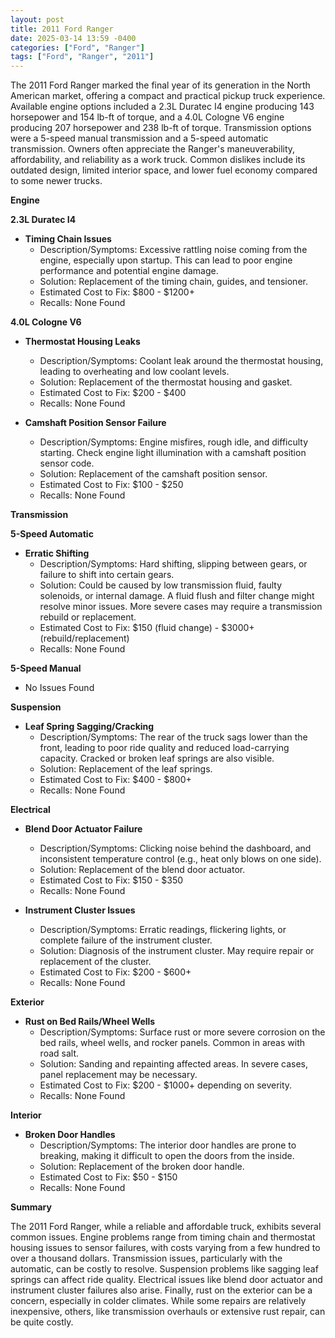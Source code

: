 ```yaml
---
layout: post
title: 2011 Ford Ranger
date: 2025-03-14 13:59 -0400
categories: ["Ford", "Ranger"]
tags: ["Ford", "Ranger", "2011"]
---
```

The 2011 Ford Ranger marked the final year of its generation in the North American market, offering a compact and practical pickup truck experience. Available engine options included a 2.3L Duratec I4 engine producing 143 horsepower and 154 lb-ft of torque, and a 4.0L Cologne V6 engine producing 207 horsepower and 238 lb-ft of torque. Transmission options were a 5-speed manual transmission and a 5-speed automatic transmission. Owners often appreciate the Ranger's maneuverability, affordability, and reliability as a work truck. Common dislikes include its outdated design, limited interior space, and lower fuel economy compared to some newer trucks.

**Engine**

**2.3L Duratec I4**

*   **Timing Chain Issues**
    *   Description/Symptoms: Excessive rattling noise coming from the engine, especially upon startup. This can lead to poor engine performance and potential engine damage.
    *   Solution: Replacement of the timing chain, guides, and tensioner.
    *   Estimated Cost to Fix: $800 - $1200+
    * Recalls: None Found

**4.0L Cologne V6**

*   **Thermostat Housing Leaks**
    *   Description/Symptoms: Coolant leak around the thermostat housing, leading to overheating and low coolant levels.
    *   Solution: Replacement of the thermostat housing and gasket.
    *   Estimated Cost to Fix: $200 - $400
    * Recalls: None Found

*   **Camshaft Position Sensor Failure**
    *   Description/Symptoms: Engine misfires, rough idle, and difficulty starting. Check engine light illumination with a camshaft position sensor code.
    *   Solution: Replacement of the camshaft position sensor.
    *   Estimated Cost to Fix: $100 - $250
    * Recalls: None Found

**Transmission**

**5-Speed Automatic**

*   **Erratic Shifting**
    *   Description/Symptoms: Hard shifting, slipping between gears, or failure to shift into certain gears.
    *   Solution: Could be caused by low transmission fluid, faulty solenoids, or internal damage. A fluid flush and filter change might resolve minor issues. More severe cases may require a transmission rebuild or replacement.
    *   Estimated Cost to Fix: $150 (fluid change) - $3000+ (rebuild/replacement)
    * Recalls: None Found

**5-Speed Manual**
* No Issues Found

**Suspension**

*   **Leaf Spring Sagging/Cracking**
    *   Description/Symptoms: The rear of the truck sags lower than the front, leading to poor ride quality and reduced load-carrying capacity. Cracked or broken leaf springs are also visible.
    *   Solution: Replacement of the leaf springs.
    *   Estimated Cost to Fix: $400 - $800+
    * Recalls: None Found

**Electrical**

*   **Blend Door Actuator Failure**
    *   Description/Symptoms: Clicking noise behind the dashboard, and inconsistent temperature control (e.g., heat only blows on one side).
    *   Solution: Replacement of the blend door actuator.
    *   Estimated Cost to Fix: $150 - $350
    * Recalls: None Found

*   **Instrument Cluster Issues**
    *   Description/Symptoms: Erratic readings, flickering lights, or complete failure of the instrument cluster.
    *   Solution: Diagnosis of the instrument cluster. May require repair or replacement of the cluster.
    *   Estimated Cost to Fix: $200 - $600+
    * Recalls: None Found

**Exterior**

*   **Rust on Bed Rails/Wheel Wells**
    *   Description/Symptoms: Surface rust or more severe corrosion on the bed rails, wheel wells, and rocker panels. Common in areas with road salt.
    *   Solution: Sanding and repainting affected areas. In severe cases, panel replacement may be necessary.
    *   Estimated Cost to Fix: $200 - $1000+ depending on severity.
    * Recalls: None Found

**Interior**

*   **Broken Door Handles**
    *   Description/Symptoms: The interior door handles are prone to breaking, making it difficult to open the doors from the inside.
    *   Solution: Replacement of the broken door handle.
    *   Estimated Cost to Fix: $50 - $150
    * Recalls: None Found

**Summary**

The 2011 Ford Ranger, while a reliable and affordable truck, exhibits several common issues. Engine problems range from timing chain and thermostat housing issues to sensor failures, with costs varying from a few hundred to over a thousand dollars. Transmission issues, particularly with the automatic, can be costly to resolve. Suspension problems like sagging leaf springs can affect ride quality. Electrical issues like blend door actuator and instrument cluster failures also arise. Finally, rust on the exterior can be a concern, especially in colder climates. While some repairs are relatively inexpensive, others, like transmission overhauls or extensive rust repair, can be quite costly.

